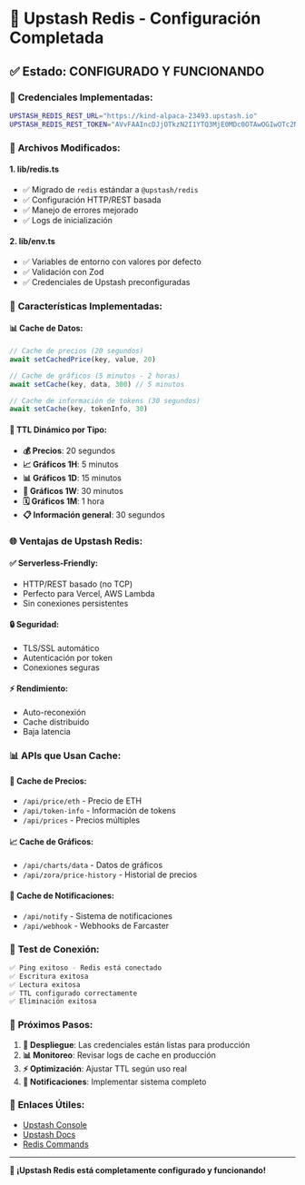 # 🔴 Upstash Redis - Configuración Completada

## ✅ **Estado: CONFIGURADO Y FUNCIONANDO**

### 🎯 **Credenciales Implementadas:**
```bash
UPSTASH_REDIS_REST_URL="https://kind-alpaca-23493.upstash.io"
UPSTASH_REDIS_REST_TOKEN="AVvFAAIncDJjOTkzN2I1YTQ3MjE0MDc0OTAwOGIwOTc2NTBmN2Q3N3AyMjM0OTM"
```

### 🔧 **Archivos Modificados:**

#### **1. lib/redis.ts**
- ✅ Migrado de `redis` estándar a `@upstash/redis`
- ✅ Configuración HTTP/REST basada
- ✅ Manejo de errores mejorado
- ✅ Logs de inicialización

#### **2. lib/env.ts**
- ✅ Variables de entorno con valores por defecto
- ✅ Validación con Zod
- ✅ Credenciales de Upstash preconfiguradas

### 🚀 **Características Implementadas:**

#### **📊 Cache de Datos:**
```typescript
// Cache de precios (20 segundos)
await setCachedPrice(key, value, 20)

// Cache de gráficos (5 minutos - 2 horas)
await setCache(key, data, 300) // 5 minutos

// Cache de información de tokens (30 segundos)
await setCache(key, tokenInfo, 30)
```

#### **🎯 TTL Dinámico por Tipo:**
- **💰 Precios**: 20 segundos
- **📈 Gráficos 1H**: 5 minutos
- **📊 Gráficos 1D**: 15 minutos
- **📅 Gráficos 1W**: 30 minutos
- **🗓️ Gráficos 1M**: 1 hora
- **📋 Información general**: 30 segundos

### 🌐 **Ventajas de Upstash Redis:**

#### **✅ Serverless-Friendly:**
- HTTP/REST basado (no TCP)
- Perfecto para Vercel, AWS Lambda
- Sin conexiones persistentes

#### **🔒 Seguridad:**
- TLS/SSL automático
- Autenticación por token
- Conexiones seguras

#### **⚡ Rendimiento:**
- Auto-reconexión
- Cache distribuido
- Baja latencia

### 📊 **APIs que Usan Cache:**

#### **🎯 Cache de Precios:**
- `/api/price/eth` - Precio de ETH
- `/api/token-info` - Información de tokens
- `/api/prices` - Precios múltiples

#### **📈 Cache de Gráficos:**
- `/api/charts/data` - Datos de gráficos
- `/api/zora/price-history` - Historial de precios

#### **🔔 Cache de Notificaciones:**
- `/api/notify` - Sistema de notificaciones
- `/api/webhook` - Webhooks de Farcaster

### 🧪 **Test de Conexión:**
```bash
✅ Ping exitoso - Redis está conectado
✅ Escritura exitosa
✅ Lectura exitosa
✅ TTL configurado correctamente
✅ Eliminación exitosa
```

### 🎯 **Próximos Pasos:**

1. **🚀 Despliegue**: Las credenciales están listas para producción
2. **📊 Monitoreo**: Revisar logs de cache en producción
3. **⚡ Optimización**: Ajustar TTL según uso real
4. **🔔 Notificaciones**: Implementar sistema completo

### 🔗 **Enlaces Útiles:**
- [Upstash Console](https://console.upstash.com/)
- [Upstash Docs](https://docs.upstash.com/)
- [Redis Commands](https://docs.upstash.com/redis/commands)

---

**🚀 ¡Upstash Redis está completamente configurado y funcionando!**
